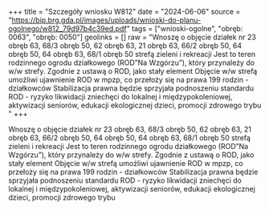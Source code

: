 +++
title = "Szczegóły wniosku W812"
date = "2024-06-06"
source = "https://bip.brg.gda.pl/images/uploads/wnioski-do-planu-ogolnego/w812_79d97b4c39ed.pdf"
tags = ["wnioski-ogolne", "obręb: 0063", "obręb: 0050"]
geolinks = []
raw = "Wnoszę o objęcie działek nr 23 obręb 63, 68/3 obręb 50, 62 obręb 63, 21 obręb 63, 66/2 obręb 50, 64 obręb 50, 64 obręb 63, 68/1 obręb 50 strefą zieleni i rekreacji Jest to teren rodzinnego ogrodu działkowego (ROD”Na Wzgórzu”), który przynależy do w/w strefy. Zgodnie z ustawą o ROD, jako stały element Objęcie w/w strefą umożliwi ujawnienie ROD w mpzp, co przełoży się na prawa 199 rodzin - działkowców  Stabilizacja prawna będzie sprzyjała podnoszeniu standardu ROD - ryzyko likwidacji zniechęci do lokalnej i międzypokoleniowej, aktywizacji seniorów, edukacji ekologicznej dzieci, promocji zdrowego trybu "
+++

Wnoszę o objęcie działek nr 23 obręb 63, 68/3 obręb 50, 62 obręb 63, 21 obręb 63, 66/2 obręb
50, 64 obręb 50, 64 obręb 63, 68/1 obręb 50 strefą zieleni i rekreacji Jest to teren rodzinnego ogrodu
działkowego (ROD”Na Wzgórzu”), który przynależy do w/w strefy. Zgodnie z ustawą o ROD, jako stały element
Objęcie w/w strefą umożliwi ujawnienie ROD w mpzp, co przełoży się na prawa 199 rodzin - działkowców 
Stabilizacja prawna będzie sprzyjała podnoszeniu standardu ROD - ryzyko likwidacji zniechęci do
lokalnej i międzypokoleniowej, aktywizacji seniorów, edukacji ekologicznej dzieci, promocji zdrowego trybu




